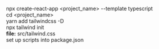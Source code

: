 npx create-react-app <project_name> --template typescript \
cd <project_name> \
yarn add tailwindcss -D \
npx tailwind init \
**file:**
src/tailwind.css \
set up scripts into package.json

